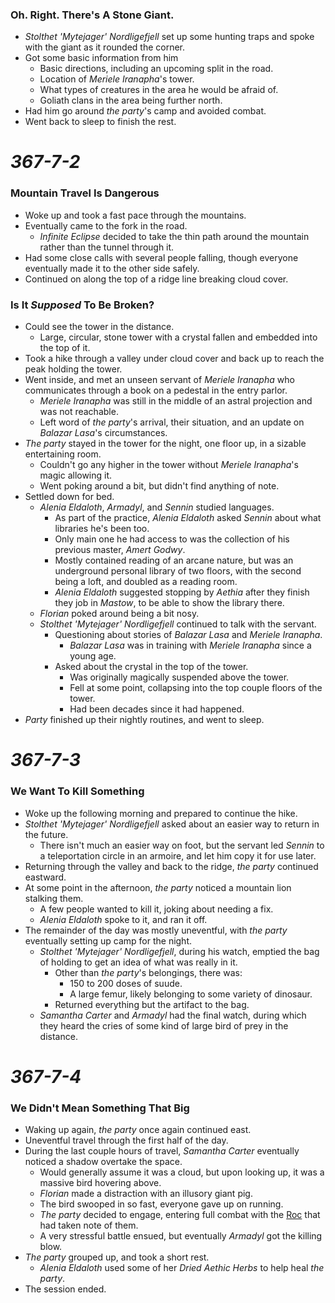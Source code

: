 ### Oh. Right. There's A Stone Giant.

* *Stolthet 'Mytejager' Nordligefjell* set up some hunting traps and spoke with the giant as it rounded the corner.
* Got some basic information from him
  * Basic directions, including an upcoming split in the road.
  * Location of *Meriele Iranapha*'s tower.
  * What types of creatures in the area he would be afraid of.
  * Goliath clans in the area being further north.
* Had him go around *the party*'s camp and avoided combat.
* Went back to sleep to finish the rest.

# *367-7-2*

### Mountain Travel Is Dangerous

* Woke up and took a fast pace through the mountains.
* Eventually came to the fork in the road.
  * *Infinite Eclipse* decided to take the thin path around the mountain rather than the tunnel through it.
* Had some close calls with several people falling, though everyone eventually made it to the other side safely.
* Continued on along the top of a ridge line breaking cloud cover.

### Is It *Supposed* To Be Broken?

* Could see the tower in the distance.
  * Large, circular, stone tower with a crystal fallen and embedded into the top of it.
* Took a hike through a valley under cloud cover and back up to reach the peak holding the tower.
* Went inside, and met an unseen servant of *Meriele Iranapha* who communicates through a book on a pedestal in the entry parlor.
  * *Meriele Iranapha* was still in the middle of an astral projection and was not reachable.
  * Left word of *the party*'s arrival, their situation, and an update on *Balazar Lasa*'s circumstances.
* *The party* stayed in the tower for the night, one floor up, in a sizable entertaining room.
  * Couldn't go any higher in the tower without *Meriele Iranapha*'s magic allowing it.
  * Went poking around a bit, but didn't find anything of note.
* Settled down for bed.
  * *Alenia Eldaloth*, *Armadyl*, and *Sennin* studied languages.
    * As part of the practice, *Alenia Eldaloth* asked *Sennin* about what libraries he's been too.
    * Only main one he had access to was the collection of his previous master, *Amert Godwy*.
    * Mostly contained reading of an arcane nature, but was an underground personal library of two floors, with the second being a loft, and doubled as a reading room.
    * *Alenia Eldaloth* suggested stopping by *Aethia* after they finish they job in *Mastow*, to be able to show the library there.
  * *Florian* poked around being a bit nosy.
  * *Stolthet 'Mytejager' Nordligefjell* continued to talk with the servant.
    * Questioning about stories of *Balazar Lasa* and *Meriele Iranapha*.
      * *Balazar Lasa* was in training with *Meriele Iranapha* since a young age.
    * Asked about the crystal in the top of the tower.
      * Was originally magically suspended above the tower.
      * Fell at some point, collapsing into the top couple floors of the tower.
      * Had been decades since it had happened.
* *Party* finished up their nightly routines, and went to sleep.

# *367-7-3*

### We Want To Kill Something

* Woke up the following morning and prepared to continue the hike.
* *Stolthet 'Mytejager' Nordligefjell* asked about an easier way to return in the future.
  * There isn't much an easier way on foot, but the servant led *Sennin* to a teleportation circle in an armoire, and let him copy it for use later.
* Returning through the valley and back to the ridge, *the party* continued eastward.
* At some point in the afternoon, *the party* noticed a mountain lion stalking them.
  * A few people wanted to kill it, joking about needing a fix.
  * *Alenia Eldaloth* spoke to it, and ran it off.
* The remainder of the day was mostly uneventful, with *the party* eventually setting up camp for the night.
  * *Stolthet 'Mytejager' Nordligefjell*, during his watch, emptied the bag of holding to get an idea of what was really in it.
    * Other than *the party*'s belongings, there was:
      * 150 to 200 doses of suude.
      * A large femur, likely belonging to some variety of dinosaur.
    * Returned everything but the artifact to the bag.
  * *Samantha Carter* and *Armadyl* had the final watch, during which they heard the cries of some kind of large bird of prey in the distance.

# *367-7-4*

### We Didn't Mean Something That Big

* Waking up again, *the party* once again continued east.
* Uneventful travel through the first half of the day.
* During the last couple hours of travel, *Samantha Carter* eventually noticed a shadow overtake the space.
  * Would generally assume it was a cloud, but upon looking up, it was a massive bird hovering above.
  * *Florian* made a distraction with an illusory giant pig.
  * The bird swooped in so fast, everyone gave up on running.
  * *The party* decided to engage, entering full combat with the [Roc](https://www.dndbeyond.com/monsters/roc) that had taken note of them.
  * A very stressful battle ensued, but eventually *Armadyl* got the killing blow.
* *The party* grouped up, and took a short rest.
  * *Alenia Eldaloth* used some of her *Dried Aethic Herbs* to help heal *the party*.
* The session ended.
